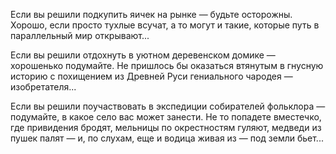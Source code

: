 <!--2017-02-16 19:21:36-->
Если вы решили подкупить яичек на рынке — будьте осторожны. Хорошо, если просто тухлые всучат, а то могут и такие, которые путь в параллельный мир открывают...

Если вы решили отдохнуть в уютном деревенском домике — хорошенько подумайте. Не пришлось бы оказаться втянутым в гнусную историю с похищением из Древней Руси гениального чародея — изобретателя...

Если вы решили поучаствовать в экспедиции собирателей фольклора — подумайте, в какое село вас может занести. Не то попадете вместечко, где привидения бродят, мельницы по окрестностям гуляют, медведи из пушек палят — и, по слухам, еще и водица живая из — под земли бьет...